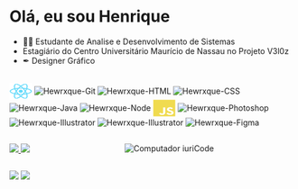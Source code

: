 <h1> Olá, eu sou Henrique </h1>

- 👨‍💻 Estudante de Analise e Desenvolvimento de Sistemas
- Estagiário do Centro Universitário Maurício de Nassau no Projeto V3l0z
- ✒  Designer Gráfico

<div style="display: inline_block"><br>
 
 <img align="center" alt="Hewrxque-React" height="30" width="40" src="https://raw.githubusercontent.com/devicons/devicon/master/icons/react/react-original.svg">
 <img align="center" alt="Hewrxque-Git" height="30" width="40" src="https://cdn.jsdelivr.net/gh/devicons/devicon/icons/git/git-original.svg" />
 <img align="center" alt="Hewrxque-HTML" height="30" width="40" src="https://cdn.jsdelivr.net/gh/devicons/devicon/icons/html5/html5-original.svg" />
 <img align="center" alt="Hewrxque-CSS" height="30" width="40" src="https://cdn.jsdelivr.net/gh/devicons/devicon/icons/css3/css3-original.svg">
 <img align="center" alt="Hewrxque-Java" height="30" width="40"src="https://cdn.jsdelivr.net/gh/devicons/devicon/icons/java/java-plain.svg" />       
 <img align="center" alt="Hewrxque-Node" height="30" width="40" src="https://cdn.jsdelivr.net/gh/devicons/devicon/icons/nodejs/nodejs-original.svg" />
 <img align="center" alt="Hewrxque-Js" height="30" width="40" src="https://raw.githubusercontent.com/devicons/devicon/master/icons/javascript/javascript-plain.svg">
 <img align="center" alt="Hewrxque-Photoshop" height="30" width="40" src="https://cdn.jsdelivr.net/gh/devicons/devicon/icons/photoshop/photoshop-plain.svg" />
 <img align="center" alt="Hewrxque-Illustrator" height="30" width="40" src="https://cdn.jsdelivr.net/gh/devicons/devicon/icons/illustrator/illustrator-plain.svg" />
 <img align="center" alt="Hewrxque-Illustrator" height="30" width="40" src="https://cdn.jsdelivr.net/gh/devicons/devicon/icons/canva/canva-original.svg" /> 
 <img align="center" alt="Hewrxque-Figma" height="30" width="40" src="https://cdn.jsdelivr.net/gh/devicons/devicon/icons/figma/figma-original.svg" /> 
 </div>
 
##
  <img src="https://raw.githubusercontent.com/MicaelliMedeiros/micaellimedeiros/master/image/computer-illustration.png" min-width="400px" max-width="300px" width="300px" align="right" alt="Computador iuriCode">
<a href="https://github.com/Hewrxque">
  <img height="160em " src="https://github-readme-stats.vercel.app/api?username=hewrxque&show_icons=true&theme=chartreuse-dark&include_all_commits=true&count_private=true"/>
  <img height="160em" src="https://github-readme-stats.vercel.app/api/top-langs/?username=hewrxque&layout=compact&langs_count=7&theme=chartreuse-dark"/>
</div>


 ##
 
  <div>
  <a href="https://instagram.com/hze.v" target="_blank"><img src="https://img.shields.io/badge/-Instagram-%23E4405F?style=for-the-badge&logo=instagram&logoColor=white" target="_blank"></a>
  <a href="https://www.linkedin.com/in/josé-henrique-vieira-da-cruz-b2a6021b9" target="_blank"><img src="https://img.shields.io/badge/-LinkedIn-%230077B5?style=for-the-badge&logo=linkedin&logoColor=white" target="_blank"></a> 
 
  </div>
